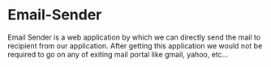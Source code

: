 # Email-Sender
Email Sender is a web application by which we can directly send the mail to recipient from our application. After getting this application we would not be required to go on any of exiting mail portal like gmail, yahoo, etc… 
